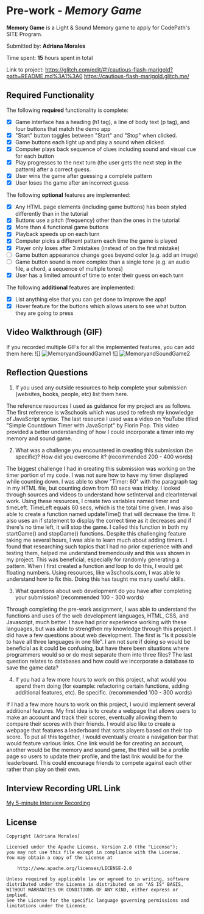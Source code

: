 # Pre-work - *Memory Game*

**Memory Game** is a Light & Sound Memory game to apply for CodePath's SITE Program. 

Submitted by: **Adriana Morales**

Time spent: **15** hours spent in total

Link to project: https://glitch.com/edit/#!/cautious-flash-marigold?path=README.md%3A1%3A0
                 https://cautious-flash-marigold.glitch.me/

## Required Functionality

The following **required** functionality is complete:

* [x] Game interface has a heading (h1 tag), a line of body text (p tag), and four buttons that match the demo app
* [x] "Start" button toggles between "Start" and "Stop" when clicked. 
* [x] Game buttons each light up and play a sound when clicked. 
* [x] Computer plays back sequence of clues including sound and visual cue for each button
* [x] Play progresses to the next turn (the user gets the next step in the pattern) after a correct guess. 
* [x] User wins the game after guessing a complete pattern
* [x] User loses the game after an incorrect guess

The following **optional** features are implemented:

* [x] Any HTML page elements (including game buttons) has been styled differently than in the tutorial
* [x] Buttons use a pitch (frequency) other than the ones in the tutorial
* [x] More than 4 functional game buttons
* [x] Playback speeds up on each turn
* [x] Computer picks a different pattern each time the game is played
* [x] Player only loses after 3 mistakes (instead of on the first mistake)
* [ ] Game button appearance change goes beyond color (e.g. add an image)
* [ ] Game button sound is more complex than a single tone (e.g. an audio file, a chord, a sequence of multiple tones)
* [x] User has a limited amount of time to enter their guess on each turn

The following **additional** features are implemented:

- [x] List anything else that you can get done to improve the app!
- [x] Hover feature for the buttons which allows users to see what button they are going to press 

## Video Walkthrough (GIF)

If you recorded multiple GIFs for all the implemented features, you can add them here:
![] ![MemoryandSoundGame1](https://user-images.githubusercontent.com/89936921/158456369-9d166f28-77f1-471d-a856-83ad3f2125c8.gif)
![] ![MemoryandSoundGame2](https://user-images.githubusercontent.com/89936921/158456492-4e83b453-b758-4551-8d04-fb192b40a1e1.gif)


## Reflection Questions
1. If you used any outside resources to help complete your submission (websites, books, people, etc) list them here. 

The reference resources I used as guidance for my project are as follows. The first reference is w3schools which was used to refresh my knowledge of JavaScript syntax. The last resource I used was a video on YouTube titled "Simple Countdown Timer with JavaScript" by Florin Pop. This video provided a better understanding of how I could incorporate a timer into my memory and sound game. 

2. What was a challenge you encountered in creating this submission (be specific)? How did you overcome it? (recommended 200 - 400 words) 

The biggest challenge I had in creating this submission was working on the timer portion of my code. I was not sure how to have my timer displayed while counting down. I was able to show "Timer: 60" with the paragraph tag in my HTML file, but counting down from 60 secs was tricky. I looked through sources and videos to understand how setInterval and clearInterval work. Using these resources, I create two variables named timer and timeLeft. TimeLeft equals 60 secs, which is the total time given. I was also able to create a function named updateTime() that will decrease the time. It also uses an if statement to display the correct time as it decreases and if there's no time left, it will stop the game. I called this function in both my startGame() and stopGame() functions. Despite this challenging feature taking me several hours, I was able to learn much about adding timers. I found that researching such topics that I had no prior experience with and testing them, helped me understand tremendously and this was shown in my project. This was beneficial, especially for randomly generating a pattern. When I first created a function and loop to do this, I would get floating numbers. Using resources, like w3schools.com, I was able to understand how to fix this. Doing this has taught me many useful skills.

3. What questions about web development do you have after completing your submission? (recommended 100 - 300 words) 

Through completing the pre-work assignment, I was able to understand the functions and uses of the web development languages, HTML, CSS, and Javascript, much better. I have had prior experience working with these languages, but was able to strengthen my knowledge through this project. I did have a few questions about web development. The first is "Is it possible to have all three languages in one file". I am not sure if doing so would be beneficial as it could be confusing, but have there been situations where programmers would so or do most separate them into three files? The last question relates to databases and how could we incorporate a database to save the game data?  

4. If you had a few more hours to work on this project, what would you spend them doing (for example: refactoring certain functions, adding additional features, etc). Be specific. (recommended 100 - 300 words) 

If I had a few more hours to work on this project, I would implement several additional features. My first idea is to create a webpage that allows users to make an account and track their scores, eventually allowing them to compare their scores with their friends. I would also like to create a webpage that features a leaderboard that sorts players based on their top score. To put all this together, I would eventually create a navigation bar that would feature various links. One link would be for creating an account, another would be the memory and sound game, the third will be a profile page so users to update their profile, and the last link would be for the leaderboard. This could encourage friends to compete against each other rather than play on their own. 


## Interview Recording URL Link

[My 5-minute Interview Recording](https://youtu.be/Ag0Ta9FhPgI)


## License

    Copyright [Adriana Morales]

    Licensed under the Apache License, Version 2.0 (the "License");
    you may not use this file except in compliance with the License.
    You may obtain a copy of the License at

        http://www.apache.org/licenses/LICENSE-2.0

    Unless required by applicable law or agreed to in writing, software
    distributed under the License is distributed on an "AS IS" BASIS,
    WITHOUT WARRANTIES OR CONDITIONS OF ANY KIND, either express or implied.
    See the License for the specific language governing permissions and
    limitations under the License.